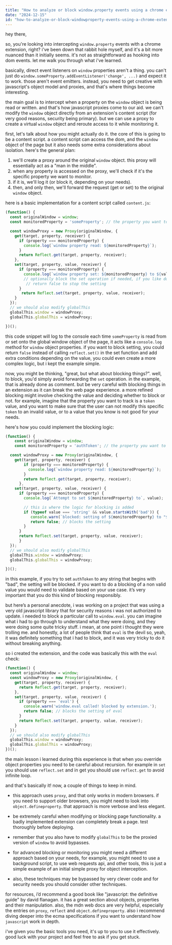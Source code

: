 ```yaml
---
title: "How to analyze or block window.property events using a chrome extension?"
date: "2024-12-15"
id: "how-to-analyze-or-block-windowproperty-events-using-a-chrome-extension"
---
```


hey there,

so, you're looking into intercepting `window.property` events with a chrome extension, right? i've been down that rabbit hole myself, and it's a bit more nuanced than it initially seems. it's not as straightforward as hooking into dom events. let me walk you through what i've learned.

basically, direct event listeners on `window` properties aren't a thing. you can't just do `window.someProperty.addEventListener('change', ...)` and expect it to work. those aren't event emitters. instead, you need to get creative with javascript's object model and proxies, and that's where things become interesting.

the main goal is to intercept when a property on the `window` object is being read or written. and that's how javascript proxies come to our aid. we can't modify the `window` object directly from an extension's content script (for very good reasons, security being primary). but we can use a proxy to create a virtual `window` object and reroute access to it while monitoring it.

first, let's talk about how you might actually do it. the core of this is going to be a content script. a content script can access the dom, and the `window` object of the page but it also needs some extra considerations about isolation. here's the general plan:

1.  we'll create a proxy around the original `window` object. this proxy will essentially act as a "man in the middle".
2.  when any property is accessed on the proxy, we'll check if it's the specific property we want to monitor.
3.  if it is, we'll log it (or block it, depending on your needs).
4.  then, and only then, we'll forward the request (get or set) to the original `window` object.

here is a basic implementation for a content script called `content.js`:

```javascript
(function() {
  const originalWindow = window;
  const monitoredProperty = 'someProperty'; // the property you want to track.

  const windowProxy = new Proxy(originalWindow, {
    get(target, property, receiver) {
      if (property === monitoredProperty) {
        console.log(`window property read: ${monitoredProperty}`);
      }
      return Reflect.get(target, property, receiver);
    },
    set(target, property, value, receiver) {
      if (property === monitoredProperty) {
        console.log(`window property set: ${monitoredProperty} to ${value}`);
        // optionally block the set operation if needed, if you like do not do the next line
         // return false to stop the setting
      }
       return Reflect.set(target, property, value, receiver);
    }
  });
  // we should also modify globalThis
  globalThis.window = windowProxy;
  globalThis.globalThis = windowProxy;

})();
```

this code snippet will log to the console each time `someProperty` is read from or set onto the global window object of the page, it acts like a `console.log` method for `window` object properties. if you want to block setting, you could return `false` instead of calling `reflect.set()` in the set function and add extra conditions depending on the value, you could even create a more complex logic, but i kept the example simple.

now, you might be thinking, "great, but what about blocking things?". well, to block, you'd simply avoid forwarding the `set` operation. in the example, that is already done as comment. but be very careful with blocking things in an extension as it can break the web page experience. a more refined blocking might involve checking the value and deciding whether to block or not. for example, imagine that the property you want to track is a `token` value, and you want to make sure that the user can not modify this specific `token` to an invalid value, or to a value that you know is not good for your needs.

here's how you could implement the blocking logic:

```javascript
(function() {
    const originalWindow = window;
    const monitoredProperty = 'authToken'; // the property you want to track

  const windowProxy = new Proxy(originalWindow, {
    get(target, property, receiver) {
        if (property === monitoredProperty) {
          console.log(`window property read: ${monitoredProperty}`);
        }
        return Reflect.get(target, property, receiver);
      },
    set(target, property, value, receiver) {
      if (property === monitoredProperty) {
        console.log(`Attempt to set ${monitoredProperty} to`, value);

        // this is where the logic for blocking is added
        if (typeof value === 'string' && value.startsWith('bad')) {
           console.warn(`blocked: setting of ${monitoredProperty} to "${value}" is blocked by extension`);
           return false; // blocks the setting
        }
      }
      return Reflect.set(target, property, value, receiver);
      }
  });
  // we should also modify globalThis
  globalThis.window = windowProxy;
  globalThis.globalThis = windowProxy;

})();
```

in this example, if you try to set `authToken` to any string that begins with "bad", the setting will be blocked. if you want to do a blocking of a non valid value you would need to validate based on your use case. it’s very important that you do this kind of blocking responsibly.

but here’s a personal anecdote, i was working on a project that was using a very old javascript library that for security reasons i was not authorized to update. i needed to block a particular call to `window.eval`. you can imagine what i had to go through to understand what they were doing, and they were doing some quite tricky stuff. i mean, at one point i thought they were trolling me. and honestly, a lot of people think that `eval` is the devil so, yeah, it was definitely something that i had to block, and it was very tricky to do it without breaking anything.

so i created the extension, and the code was basically this with the `eval` check:

```javascript
(function() {
  const originalWindow = window;
  const windowProxy = new Proxy(originalWindow, {
    get(target, property, receiver) {
      return Reflect.get(target, property, receiver);
    },
    set(target, property, value, receiver) {
      if (property === 'eval') {
        console.warn('window.eval called! blocked by extension.');
        return false; // blocks the setting of eval
      }
      return Reflect.set(target, property, value, receiver);
    }
  });
  // we should also modify globalThis
  globalThis.window = windowProxy;
  globalThis.globalThis = windowProxy;
})();
```

the main lesson i learned during this experience is that when you override object properties you need to be careful about recursion. for example in `set` you should use `reflect.set` and in get you should use `reflect.get` to avoid infinite loop.

and that's basically it! now, a couple of things to keep in mind.

*   this approach uses `proxy`, and that only works in modern browsers. if you need to support older browsers, you might need to look into `object.defineproperty`. that approach is more verbose and less elegant.

*   be extremely careful when modifying or blocking page functionality. a badly implemented extension can completely break a page. test thoroughly before deploying.

*   remember that you also have to modify `globalThis` to be the proxied version of `window` to avoid bypasses.

*   for advanced blocking or monitoring you might need a different approach based on your needs, for example, you might need to use a background script, to use web requests api, and other tools, this is just a simple example of an initial simple proxy for object interception.

*   also, these techniques may be bypassed by very clever code and for security needs you should consider other techniques.

for resources, i’d recommend a good book like "javascript: the definitive guide" by david flanagan. it has a great section about objects, properties and their manipulation. also, the mdn web docs are very helpful, especially the entries on `proxy`, `reflect` and `object.defineproperty`. also i recommend diving deeper into the ecma specifications if you want to understand how `javascript` work in depth.

i've given you the basic tools you need, it's up to you to use it effectively. good luck with your project and feel free to ask if you get stuck.
